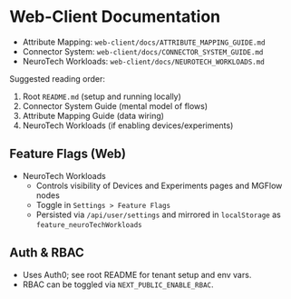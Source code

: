 # Web-Client Documentation

- Attribute Mapping: `web-client/docs/ATTRIBUTE_MAPPING_GUIDE.md`
- Connector System: `web-client/docs/CONNECTOR_SYSTEM_GUIDE.md`
- NeuroTech Workloads: `web-client/docs/NEUROTECH_WORKLOADS.md`

Suggested reading order:
1) Root `README.md` (setup and running locally)
2) Connector System Guide (mental model of flows)
3) Attribute Mapping Guide (data wiring)
4) NeuroTech Workloads (if enabling devices/experiments)

## Feature Flags (Web)

- NeuroTech Workloads
  - Controls visibility of Devices and Experiments pages and MGFlow nodes
  - Toggle in `Settings > Feature Flags`
  - Persisted via `/api/user/settings` and mirrored in `localStorage` as `feature_neuroTechWorkloads`

## Auth & RBAC

- Uses Auth0; see root README for tenant setup and env vars.
- RBAC can be toggled via `NEXT_PUBLIC_ENABLE_RBAC`.

